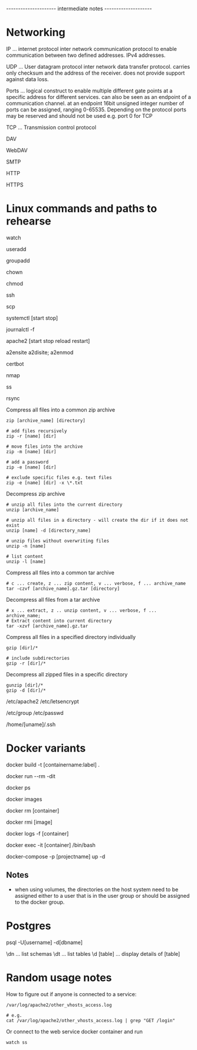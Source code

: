 --------------------- intermediate notes --------------------

# Networking

IP ... internet protocol
inter network communication protocol to enable communication between
two defined addresses. IPv4 addresses.

UDP ... User datagram protocol
inter network data transfer protocol. carries only checksum and the address
of the receiver. does not provide support against data loss.


Ports ... 
logical construct to enable multiple different gate points at a specific address
for different services. can also be seen as an endpoint of a communication 
channel. at an endpoint 16bit unsigned integer number of ports can be
assigned, ranging 0-65535. Depending on the protocol ports may be reserved and
should not be used e.g. port 0 for TCP

TCP ... Transmission control protocol


DAV

WebDAV

SMTP

HTTP

HTTPS


# Linux commands and paths to rehearse

watch

useradd

groupadd

chown

chmod

ssh

scp

systemctl [start stop]

journalctl -f

apache2 [start stop reload restart]

a2ensite a2disite; a2enmod

certbot

nmap

ss

rsync


Compress all files into a common zip archive

    zip [archive_name] [directory]
    
    # add files recursively
    zip -r [name] [dir] 

    # move files into the archive
    zip -m [name] [dir]

    # add a password
    zip -e [name] [dir]

    # exclude specific files e.g. text files
    zip -e [name] [dir] -x \*.txt

Decompress zip archive

    # unzip all files into the current directory
    unzip [archive_name]
    
    # unzip all files in a directory - will create the dir if it does not exist
    unzip [name] -d [directory_name]

    # unzip files without overwriting files
    unzip -n [name]

    # list content
    unzip -l [name]

Compress all files into a common tar archive

    # c ... create, z ... zip content, v ... verbose, f ... archive_name
    tar -czvf [archive_name].gz.tar [directory]

Decompress all files from a tar archive

    # x ... extract, z .. unzip content, v ... verbose, f ... archive_name; 
    # Extract content into current directory
    tar -xzvf [archive_name].gz.tar

Compress all files in a specified directory individually

    gzip [dir]/*

    # include subdirectories
    gzip -r [dir]/*

Decompress all zipped files in a specific directory

    gunzip [dir]/*
    gzip -d [dir]/*

/etc/apache2
/etc/letsencrypt

/etc/group
/etc/passwd

/home/[uname]/.ssh



# Docker variants


docker build -t [containername:label] .

docker run --rm -dit

docker ps

docker images

docker rm [container]

docker rmi [image]

docker logs -f [container]

docker exec -it [container] /bin/bash


docker-compose -p [projectname] up -d

## Notes
- when using volumes, the directories on the host system need to be assigned either 
  to a user that is in the user group or should be assigned to the docker group. 


# Postgres

psql -U[username] -d[dbname]

\dn ... list schemas
\dt ... list tables
\d [table] ... display details of [table]


# Random usage notes

How to figure out if anyone is connected to a service:

    /var/log/apache2/other_vhosts_access.log
    
    # e.g.
    cat /var/log/apache2/other_vhosts_access.log | grep "GET /login"

Or connect to the web service docker container and run

    watch ss
